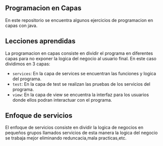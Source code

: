 ## Programacion en Capas

En este repositorio se encuentra algunos ejercicios de programacion en capas con java.

## Lecciones aprendidas

La programacion en capas consiste en dividir el programa en diferentes capas para no exponer la logica del negocio al usuario final.
En este caso dividimos en 3 capas:

- `services`: En la capa de services se encuentran las funciones y logica del programa.
- `test`: En la capa de test se realizan las pruebas de los servicios del programa.
- `view`: En la capa de view se encuentra la interfaz para los usuarios donde ellos podran interactuar con el programa.


## Enfoque de servicios

El enfoque de servicios consiste en dividir la logica de negocios en pequeños grupos llamados servicios de esta manera la logica del negocio se
trabaja mejor eliminando reduncacia,mala practicas,etc.

